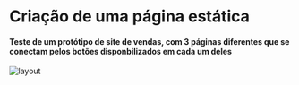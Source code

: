 # Criação de uma página estática

#### Teste de um protótipo de site de vendas, com 3 páginas diferentes que se conectam pelos botões disponbilizados em cada um deles

![layout](https://user-images.githubusercontent.com/94754085/188239460-0a59e139-85c3-4d3d-8894-6f6d50cf80d0.png)

